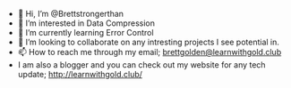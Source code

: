 - 👋 Hi, I’m @Brettstrongerthan
- 👀 I’m interested in Data Compression
- 🌱 I’m currently learning Error Control
- 💞️ I’m looking to collaborate on any intresting projects I see potential in.
- 📫 How to reach me through my email; brettgolden@learnwithgold.club
- I am also a blogger and you can check out my website for any tech update; http://learnwithgold.club/

<!---
Brettstrongerthan/Brettstrongerthan is a ✨ special ✨ repository because its `README.md` (this file) appears on your GitHub profile.
You can click the Preview link to take a look at your changes.
--->
